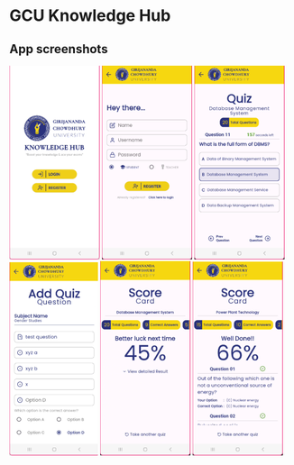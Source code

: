 # GCU Knowledge Hub

## App screenshots
![homepage](/app_stuffs/assets/Screenshots/1.png)       ![register](/app_stuffs/assets/Screenshots/2.png)       ![quiz screen](/app_stuffs/assets/Screenshots/3.png)<br>
![add quiz](/app_stuffs/assets/Screenshots/5.png)       ![score card](/app_stuffs/assets/Screenshots/3.1.png)       ![concise score card](/app_stuffs/assets/Screenshots/4.png)<br>